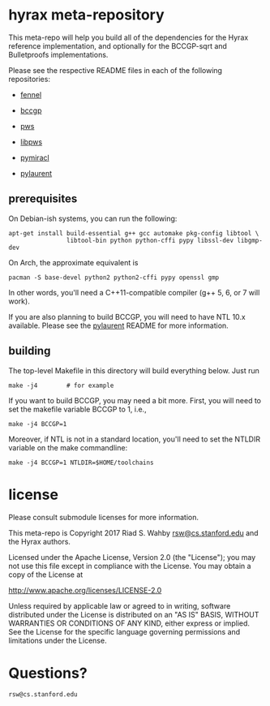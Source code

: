 # hyrax meta-repository #

This meta-repo will help you build all of the dependencies for the Hyrax reference
implementation, and optionally for the BCCGP-sqrt and Bulletproofs implementations.

Please see the respective README files in each of the following repositories:

- [fennel](https://github.com/hyraxZK/fennel)

- [bccgp](https://github.com/hyraxZK/bccgp)

- [pws](https://github.com/hyraxZK/pws)

- [libpws](https://github.com/hyraxZK/libpws)

- [pymiracl](https://github.com/hyraxZK/pymiracl)

- [pylaurent](https://github.com/hyraxZK/pylaurent)

## prerequisites ##

On Debian-ish systems, you can run the following:

    apt-get install build-essential g++ gcc automake pkg-config libtool \
                    libtool-bin python python-cffi pypy libssl-dev libgmp-dev

On Arch, the approximate equivalent is

    pacman -S base-devel python2 python2-cffi pypy openssl gmp

In other words, you'll need a C++11-compatible compiler (g++ 5, 6, or 7 will work).

If you are also planning to build BCCGP, you will need to have NTL 10.x available.
Please see the [pylaurent](https://github.com/hyraxZK/pylaurent) README for more information.

## building ##

The top-level Makefile in this directory will build everything below. Just run

    make -j4        # for example

If you want to build BCCGP, you may need a bit more. First, you will need to set
the makefile variable BCCGP to 1, i.e.,

    make -j4 BCCGP=1

Moreover, if NTL is not in a standard location, you'll need to set the NTLDIR
variable on the make commandline:

    make -j4 BCCGP=1 NTLDIR=$HOME/toolchains

# license #

Please consult submodule licenses for more information.

This meta-repo is Copyright 2017 Riad S. Wahby <rsw@cs.stanford.edu> and the Hyrax authors.

Licensed under the Apache License, Version 2.0 (the "License");
you may not use this file except in compliance with the License.
You may obtain a copy of the License at

http://www.apache.org/licenses/LICENSE-2.0

Unless required by applicable law or agreed to in writing, software
distributed under the License is distributed on an "AS IS" BASIS,
WITHOUT WARRANTIES OR CONDITIONS OF ANY KIND, either express or implied.
See the License for the specific language governing permissions and
limitations under the License.

# Questions? #

    rsw@cs.stanford.edu
